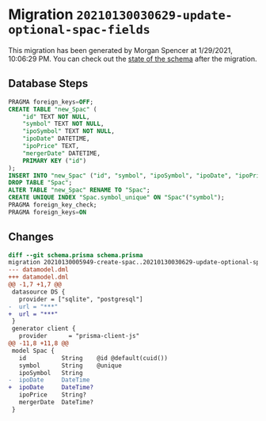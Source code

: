 # Migration `20210130030629-update-optional-spac-fields`

This migration has been generated by Morgan Spencer at 1/29/2021, 10:06:29 PM.
You can check out the [state of the schema](./schema.prisma) after the migration.

## Database Steps

```sql
PRAGMA foreign_keys=OFF;
CREATE TABLE "new_Spac" (
    "id" TEXT NOT NULL,
    "symbol" TEXT NOT NULL,
    "ipoSymbol" TEXT NOT NULL,
    "ipoDate" DATETIME,
    "ipoPrice" TEXT,
    "mergerDate" DATETIME,
    PRIMARY KEY ("id")
);
INSERT INTO "new_Spac" ("id", "symbol", "ipoSymbol", "ipoDate", "ipoPrice", "mergerDate") SELECT "id", "symbol", "ipoSymbol", "ipoDate", "ipoPrice", "mergerDate" FROM "Spac";
DROP TABLE "Spac";
ALTER TABLE "new_Spac" RENAME TO "Spac";
CREATE UNIQUE INDEX "Spac.symbol_unique" ON "Spac"("symbol");
PRAGMA foreign_key_check;
PRAGMA foreign_keys=ON
```

## Changes

```diff
diff --git schema.prisma schema.prisma
migration 20210130005949-create-spac..20210130030629-update-optional-spac-fields
--- datamodel.dml
+++ datamodel.dml
@@ -1,7 +1,7 @@
 datasource DS {
   provider = ["sqlite", "postgresql"]
-  url = "***"
+  url = "***"
 }
 generator client {
   provider      = "prisma-client-js"
@@ -11,8 +11,8 @@
 model Spac {
   id          String    @id @default(cuid())
   symbol      String    @unique
   ipoSymbol   String
-  ipoDate     DateTime
+  ipoDate     DateTime?
   ipoPrice    String?
   mergerDate  DateTime?
 }
```


